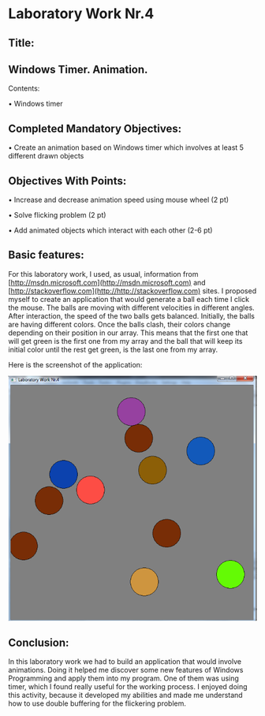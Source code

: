 Laboratory Work Nr.4
====================
Title:
------
Windows Timer. Animation.
------------
Contents:

•	Windows timer

Completed Mandatory Objectives:
--------------------
•	Create an animation based on Windows timer which involves at least 5 different drawn objects

Objectives With Points:
----------------------
•	Increase and decrease animation speed using mouse wheel (2 pt)

•	Solve flicking problem (2 pt)

•	Add animated objects which interact with each other (2-6 pt)

Basic features:
--------------------------
For this laboratory work, I used, as usual, information from [http://msdn.microsoft.com](http://msdn.microsoft.com) and [http://stackoverflow.com](http://http://stackoverflow.com) sites. I proposed myself to create an application that would generate a ball each time I click the mouse. The balls are moving with different velocities in different angles. After interaction, the speed of the two balls gets balanced. Initially, the balls are having different colors. Once the balls clash, their colors change depending on their position in our array. This means that the first one that will get green is the first one from my array and the ball that will keep its initial color until the rest get green, is the last one from my array.


Here is the screenshot of the application:

![main](https://raw.githubusercontent.com/TUM-FAF/FAF-121-Gusan-Gina/master/WP/Lab4_WP/screenshots/lab4.png)


Conclusion:
-----------

In this laboratory work we had to build an application that would involve animations. Doing it helped me discover some new features of Windows Programming and apply them into my program. One of them was using timer, which I found really useful for the working process. I enjoyed doing this activity, because it developed my abilities and made me understand how to use double buffering for the flickering problem.




